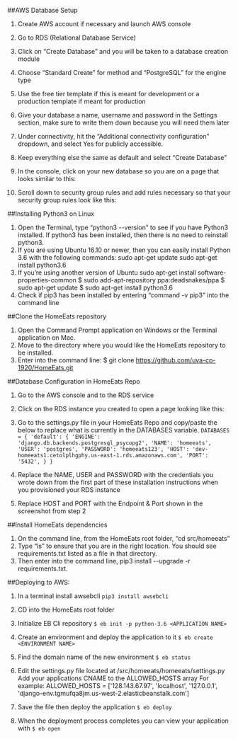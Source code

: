 ##AWS Database Setup

1. Create AWS account if necessary and launch AWS console
2. Go to RDS (Relational Database Service) 
3. Click on “Create Database” and you will be taken to a database creation module
4. Choose “Standard Create” for method and “PostgreSQL” for the engine type
5. Use the free tier template if this is meant for development or a production template if meant for production
6. Give your database a name, username and password in the Settings section, make sure to write them down because you will need them later
7. Under connectivity, hit the “Additional connectivity configuration” dropdown, and select Yes for publicly accessible.  
8. Keep everything else the same as default and select “Create Database”
9. In the console, click on your new database so you are on a page that looks similar to this:



10. Scroll down to security group rules and add rules necessary so that your security group rules look like this: 




##Installing Python3 on Linux
1. Open the Terminal, type “python3 --version” to see if you have Python3 installed. If python3 has been installed, then there is no need to reinstall python3.
2. If you are using Ubuntu 16.10 or newer, then you can easily install Python 3.6 with the following commands:
sudo apt-get update
sudo apt-get install python3.6
3. If you’re using another version of Ubuntu
sudo apt-get install software-properties-common
$ sudo add-apt-repository ppa:deadsnakes/ppa
$ sudo apt-get update
$ sudo apt-get install python3.6
4. Check if pip3 has been installed by entering “command -v pip3” into the command line

##Clone the HomeEats repository
1. Open the Command Prompt application on Windows or the Terminal application on Mac.
2. Move to the directory where you would like the HomeEats repository to be installed.
3. Enter into the command line: $ git clone https://github.com/uva-cp-1920/HomeEats.git

##Database Configuration in HomeEats Repo

1. Go to the AWS console and to the RDS service
2. Click on the RDS instance you created to open a page looking like this: 

3. Go to the settings.py file in your HomeEats Repo and copy/paste the below to replace what is currently in the DATABASES variable.
`
DATABASES = {
   'default': {
       'ENGINE': 'django.db.backends.postgresql_psycopg2',
       'NAME': 'homeeats',
       'USER': 'postgres',
       'PASSWORD': 'homeeats123',
       'HOST': 'dev-homeeats1.cetolplhgphy.us-east-1.rds.amazonaws.com',
       'PORT': '5432',
   }
}
`
4. Replace the NAME, USER and PASSWORD with the credentials you wrote down from the first part of these installation instructions when you provisioned your RDS instance
5. Replace HOST and PORT with the Endpoint & Port shown in the screenshot from step 2

##Install HomeEats dependencies
1. On the command line, from the HomeEats root folder, “cd src/homeeats”
2. Type “ls” to ensure that you are in the right location. You should see requirements.txt listed as a file in that directory.
3. Then enter into the command line, pip3 install --upgrade -r requirements.txt.

##Deploying to AWS:
1. In a terminal install awsebcli
`pip3 install awsebcli`
2. CD into the HomeEats root folder
3. Initialize EB Cli repository
`$ eb init -p python-3.6 <APPLICATION NAME>`
4. Create an environment and deploy the application to it
`$ eb create <ENVIRONMENT NAME>`
5. Find the domain name of the new environment
`$ eb status`

6. Edit the settings.py file located at <HOMEEATS ROOT>/src/homeeats/homeeats/settings.py
Add your applications CNAME to the ALLOWED_HOSTS array
For example: ALLOWED_HOSTS = ['128.143.67.97', 'localhost', '127.0.0.1', 'django-env.tgmufqa8jm.us-west-2.elasticbeanstalk.com']
7. Save the file then deploy the application
`$ eb deploy`
8. When the deployment process completes you can view your application with
`$ eb open`

